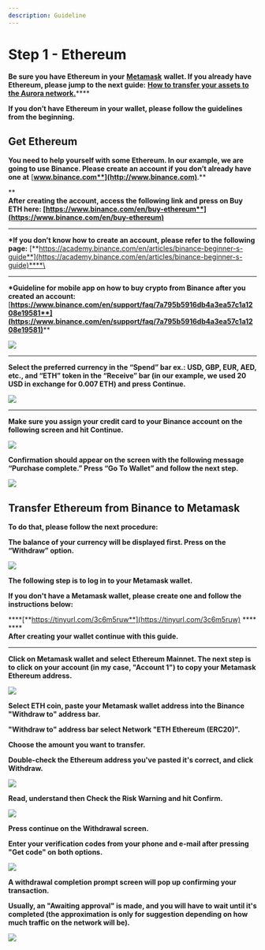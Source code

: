 ```yaml
---
description: Guideline
---
```


# Step 1 - Ethereum

**Be sure you have Ethereum in your** [**Metamask**](https://metamask.io) **wallet. If you already have Ethereum, please jump to the next guide:** [**How to transfer your assets to the Aurora network.**](step-2-near-wallet.md)****

**If you don’t have Ethereum in your wallet, please follow the guidelines from the beginning.**

## Get Ethereum

**You need to help yourself with some Ethereum. In our example, we are going to use Binance. Please create an account if you don’t already have one at** [**www.binance.com**](http://www.binance.com)**.**

****\
**After creating the account, access the following link and press on Buy ETH here:** [**https://www.binance.com/en/buy-ethereum**](https://www.binance.com/en/buy-ethereum)****

****

**\*If you don’t know how to create an account, please refer to the following page:** [**https://academy.binance.com/en/articles/binance-beginner-s-guide**](https://academy.binance.com/en/articles/binance-beginner-s-guide)****\
****

**\*Guideline for mobile app on how to buy crypto from Binance after you created an account:** [**https://www.binance.com/en/support/faq/7a795b5916db4a3ea57c1a1208e19581**](https://www.binance.com/en/support/faq/7a795b5916db4a3ea57c1a1208e19581)****



![](<../../../.gitbook/assets/Buy\_Eth\_here (1).png>)

****

**Select the preferred currency in the “Spend” bar ex.: USD, GBP, EUR, AED, etc., and “ETH” token in the “Receive” bar (in our example, we used 20 USD in exchange for 0.007 ETH) and press Continue.**

![](../../../.gitbook/assets/select.png)

****

**Make sure you assign your credit card to your Binance account on the following screen and hit Continue.**

![](../../../.gitbook/assets/choose.png)

**Confirmation should appear on the screen with the following message “Purchase complete.” Press “Go To Wallet” and follow the next step.**

![](<../../../.gitbook/assets/Go to wallet.png>)

## Transfer Ethereum from Binance to Metamask

**To do that, please follow the next procedure:**

**The balance of your currency will be displayed first. Press on the “Withdraw” option.**

![](<../../../.gitbook/assets/Withdraw screen.png>)

**The following step is to log in to your Metamask wallet.**&#x20;

**If you don't have a Metamask wallet, please create one and follow the instructions below:**

****[**https://tinyurl.com/3c6m5ruw**](https://tinyurl.com/3c6m5ruw) **** \
****\
**After creating your wallet continue with this guide.**

****

**Click on Metamask wallet and select Ethereum Mainnet. The next step is to click on your account (in my case, "Account 1") to copy your Metamask Ethereum address.**

![](<../../../.gitbook/assets/Copy to clipboard.png>)

**Select ETH coin, paste your Metamask wallet address into the Binance "Withdraw to" address bar.**

**"Withdraw to" address bar select Network "ETH Ethereum (ERC20)".**

**Choose the amount you want to transfer.**

**Double-check the Ethereum address you've pasted it's correct, and click Withdraw.**

![](../../../.gitbook/assets/unknown.png)

**Read, understand then Check the Risk Warning and hit Confirm.**

![](<../../../.gitbook/assets/Withdrawn screen 2.png>)

**Press continue on the Withdrawal screen.**

**Enter your verification codes from your phone and e-mail after pressing "Get code" on both options.**

![](<../../../.gitbook/assets/security verification.png>)

**A withdrawal completion prompt screen will pop up confirming your transaction.**

**Usually, an "Awaiting approval" is made, and you will have to wait until it's completed (the approximation is only for suggestion depending on how much traffic on the network will be).**

![](../../../.gitbook/assets/awaiting\_approval.png)
